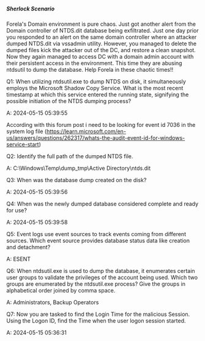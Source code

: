 
##### Sherlock Scenario

Forela's Domain environment is pure chaos. Just got another alert from the Domain controller of NTDS.dit database being exfiltrated. Just one day prior you responded to an alert on the same domain controller where an attacker dumped NTDS.dit via vssadmin utility. However, you managed to delete the dumped files kick the attacker out of the DC, and restore a clean snapshot. Now they again managed to access DC with a domain admin account with their persistent access in the environment. This time they are abusing ntdsutil to dump the database. Help Forela in these chaotic times!!


Q1: When utilizing ntdsutil.exe to dump NTDS on disk, it simultaneously employs the Microsoft Shadow Copy Service. What is the most recent timestamp at which this service entered the running state, signifying the possible initiation of the NTDS dumping process?

A: 2024-05-15 05:39:55

According with this forum post i need to be looking for event id 7036 in the system log file (https://learn.microsoft.com/en-us/answers/questions/262317/whats-the-audit-event-id-for-windows-service-start)


Q2: Identify the full path of the dumped NTDS file.

A: C:\Windows\Temp\dump_tmp\Active Directory\ntds.dit

Q3: When was the database dump created on the disk?

A: 2024-05-15 05:39:56

Q4: When was the newly dumped database considered complete and ready for use?

A: 2024-05-15 05:39:58

Q5: Event logs use event sources to track events coming from different sources. Which event source provides database status data like creation and detachment?

A: ESENT

Q6: When ntdsutil.exe is used to dump the database, it enumerates certain user groups to validate the privileges of the account being used. Which two groups are enumerated by the ntdsutil.exe process? Give the groups in alphabetical order joined by comma space.

A: Administrators, Backup Operators

Q7: Now you are tasked to find the Login Time for the malicious Session. Using the Logon ID, find the Time when the user logon session started.

A: 2024-05-15 05:36:31
